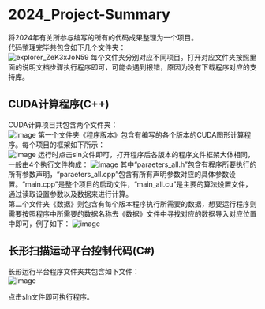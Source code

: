 # 2024_Project-Summary
将2024年有关所参与编写的所有的代码成果整理为一个项目。  
代码整理完毕共包含如下几个文件夹：  
![explorer_ZeK3xJoN59](https://github.com/user-attachments/assets/31ede535-6775-4b09-a4f3-2318127c5248)
每个文件夹分别对应不同项目。打开对应文件夹按照里面的说明文档步骤执行程序即可，可能会遇到报错，原因为没有下载程序对应的支持库。
## CUDA计算程序(C++)  
CUDA计算项目共包含两个文件夹：  
![image](https://github.com/user-attachments/assets/0d399753-2e24-466a-8aea-f19b733b033e)
第一个文件夹《程序版本》包含有编写的各个版本的CUDA图形计算程序。每个项目的框架如下所示：  
![image](https://github.com/user-attachments/assets/b541efb3-1d67-468d-a5f7-f24cf255f95f)
运行时点击sln文件即可，打开程序后各版本的程序文件框架大体相同，一般由4个执行文件构成：
![image](https://github.com/user-attachments/assets/ad38fd3b-8f40-4f26-9ccc-2677ac3c8b59)
其中“paraeters_all.h”包含有程序所要执行的所有参数声明，“paraeters_all.cpp”包含有所有声明参数对应的具体参数设置。“main.cpp”是整个项目的启动文件，“main_all.cu”是主要的算法设置文件，通过读取设置参数以及数据来进行计算。  
第二个文件夹《数据》则包含有每个版本程序执行所需要的数据，想要运行程序则需要按照程序中所需要的数据名称去《数据》文件中寻找对应的数据导入对应位置中即可，例子如下：
![image](https://github.com/user-attachments/assets/c1c160cb-4574-479a-88c4-55f93ef57f5c)
## 长形扫描运动平台控制代码(C#)
长形运行平台程序文件夹共包含如下文件：  
![image](https://github.com/user-attachments/assets/3b4e773c-6c47-4b29-94ae-0f0128c99680)
  
点击sln文件即可执行程序。
